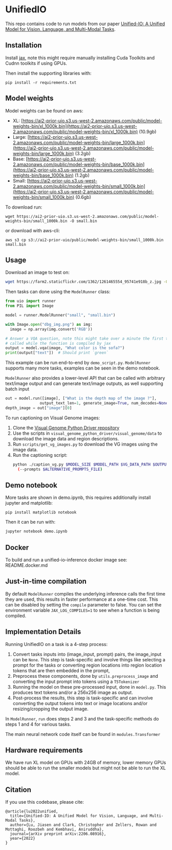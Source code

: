 # UnifiedIO

This repo contains code to run models from our paper [Unified-IO: A Unified Model for Vision, Language, and Multi-Modal Tasks](https://arxiv.org/abs/2206.08916).

## Installation
Install [jax](https://github.com/google/jax#installation), note this might require manually installing
Cuda Toolkits and Cudnn toolkits if using GPUs.

Then install the supporting libraries with:

```
pip install -r requirements.txt
```

## Model weights
Model weights can be found on aws:
- XL: [https://ai2-prior-uio.s3.us-west-2.amazonaws.com/public/model-weights-bin/xl_1000k.bin](https://ai2-prior-uio.s3.us-west-2.amazonaws.com/public/model-weights-bin/xl_1000k.bin) (10.9gb)
- Large: [https://ai2-prior-uio.s3.us-west-2.amazonaws.com/public/model-weights-bin/large_1000k.bin](https://ai2-prior-uio.s3.us-west-2.amazonaws.com/public/model-weights-bin/large_1000k.bin) (3.2gb)
- Base: [https://ai2-prior-uio.s3.us-west-2.amazonaws.com/public/model-weights-bin/base_1000k.bin](https://ai2-prior-uio.s3.us-west-2.amazonaws.com/public/model-weights-bin/base_1000k.bin) (1.2gb)
- Small: [https://ai2-prior-uio.s3.us-west-2.amazonaws.com/public/model-weights-bin/small_1000k.bin](https://ai2-prior-uio.s3.us-west-2.amazonaws.com/public/model-weights-bin/small_1000k.bin) (0.6gb)

To download run:

```wget 
wget https://ai2-prior-uio.s3.us-west-2.amazonaws.com/public/model-weights-bin/small_1000k.bin -O small.bin
```

or download with aws-cli: 
```aws
aws s3 cp s3://ai2-prior-uio/public/model-weights-bin/small_1000k.bin small.bin 
```

## Usage
Download an image to test on:
```bash
wget https://farm2.staticflickr.com/1362/1261465554_95741e918b_z.jpg -O dbg_img.png
```

Then tasks can done using the `ModelRunner` class:

```python
from uio import runner
from PIL import Image

model = runner.ModelRunner("small", "small.bin")

with Image.open("dbg_img.png") as img:
  image = np.array(img.convert('RGB'))

# Answer a VQA question, note this might take over a minute the first time it is 
# called while the function is compiled by jax
output = model.vqa(image, "What color is the sofa?")
print(output["text"])  # Should print `green`
```

This example can be run end-to-end by `demo_script.py`. `ModelRunner` supports many more tasks, 
examples can be seen in the demo notebook.


`ModelRunner` also provides a lower-level API that can be called with arbitrary text/image output and 
can generate text/image outputs, as well supporting batch input

```python
out = model.run([image], ["What is the depth map of the image ?"], 
               output_text_len=1, generate_image=True, num_decodes=None)
depth_image = out["image"][0]
```

To run captioning on Visual Genome images:
1. Clone the [Visual Genome Python Driver repository](https://github.com/ranjaykrishna/visual_genome_python_driver)
2. Use the scripts in `visual_genome_python_driver/visual_genome/data` to download the
image data and region descriptions.
3. Run `scripts/get_vg_images.py` to download the VG images using the image data.
4. Run the captioning script:
    ```bash
    python ./caption_vg.py $MODEL_SIZE $MODEL_PATH $VG_DATA_PATH $OUTPUT_FILE $SAMPLE_SIZE \
      (--prompts $ALTERNATIVE_PROMPTS_FILE)
    ```

## Demo notebook
More tasks are shown in demo.ipynb, this requires additionally install jupyter and matplotlib:

```
pip install matplotlib notebook
```

Then it can be run with:

```python
jupyter notebook demo.ipynb
```

## Docker 
To build and run a unified-io-inference docker image see: README.docker.md 

## Just-in-time compilation
By default `ModelRunner` compiles the underlying inference calls the first time they are used,
this results in faster performance at a one-time cost. This can be disabled by setting the
`compile` parameter to false. You can set the environment variable `JAX_LOG_COMPILES=1`
to see when a function is being compiled.

## Implementation Details
Running UnifiedIO on a task is a 4-step process:

1. Convert tasks inputs into (image_input, prompt) pairs, the image_input can be `None`.
This step is task-specific and involve things like selecting a prompt for the tasks 
or converting region locations into region location tokens that are then embedded in the prompt,
2. Preprocess these components, done by `utils.preprocess_image` and converting the input prompt into
tokens using a `T5Tokenizer`
3. Running the model on these pre-processed input, done in `model.py`. This produces text 
tokens and/or a 256x256 image as output. 
4. Post-process the results, this step is task-specific and can involve converting the output 
tokens into text or image locations and/or resizing/cropping the output image.

In `ModelRunner`, `run` does steps 2 and 3 and the task-specific methods do steps 1 and 4 
for various tasks.

The main neural network code itself can be found in `modules.Transformer` 

## Hardware requirements
We have run XL model on GPUs with 24GB of memory, lower memory GPUs should be able to run
the smaller models but might not be able to run the XL model. 

## Citation
If you use this codebase, please cite:

```
@article{lu2022unified,
  title={Unified-IO: A Unified Model for Vision, Language, and Multi-Modal Tasks},
  author={Lu, Jiasen and Clark, Christopher and Zellers, Rowan and Mottaghi, Roozbeh and Kembhavi, Aniruddha},
  journal={arXiv preprint arXiv:2206.08916},
  year={2022}
}
```
